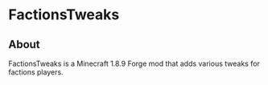 # FactionsTweaks
## About
FactionsTweaks is a Minecraft 1.8.9 Forge mod that adds various tweaks for factions players.
